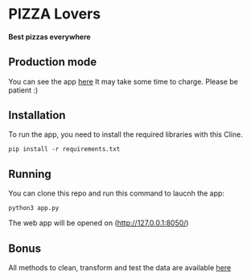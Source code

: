 # PIZZA Lovers
#### Best pizzas everywhere

## Production mode
You can see the app [here](https://pizza-lovers-thp.herokuapp.com/index)
It may take some time to charge. Please be patient :)

## Installation
To run the app, you need to install the required libraries with this Cline.

```
pip install -r requirements.txt
```

## Running
You can clone this repo and run this command to laucnh the app:

```
python3 app.py
```

The web app will be opened on (http://127.0.0.1:8050/)

## Bonus
All methods to clean, transform and test the data are available [here](https://github.com/degregor69/pizza-lovers)